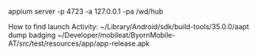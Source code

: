 appium server -p 4723 -a 127.0.0.1 -pa /wd/hub

How to find launch Activity:
~/Library/Android/sdk/build-tools/35.0.0/aapt dump badging ~/Developer/mobileat/ByornMobile-AT/src/test/resources/app/app-release.apk